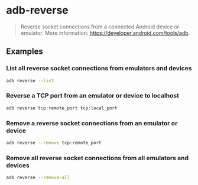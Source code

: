# adb-reverse

> Reverse socket connections from a connected Android device or emulator. More information: <https://developer.android.com/tools/adb>.

## Examples

### List all reverse socket connections from emulators and devices

```bash
adb reverse --list
```

### Reverse a TCP port from an emulator or device to localhost

```bash
adb reverse tcp:remote_port tcp:local_port
```

### Remove a reverse socket connections from an emulator or device

```bash
adb reverse --remove tcp:remote_port
```

### Remove all reverse socket connections from all emulators and devices

```bash
adb reverse --remove-all
```
